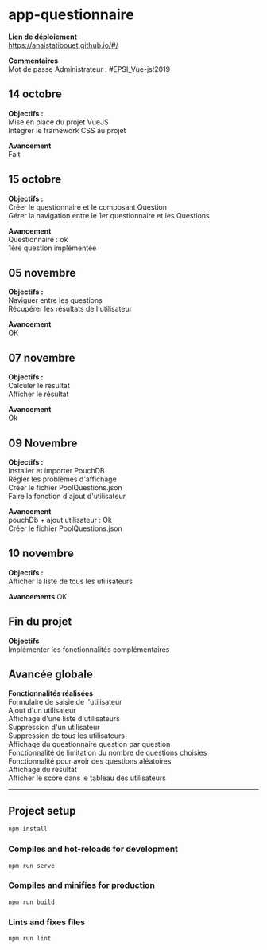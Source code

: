 # app-questionnaire

**Lien de déploiement**<br>
https://anaistatibouet.github.io/#/

**Commentaires**<br>
Mot de passe Administrateur : #EPSI_Vue-js!2019

## 14 octobre

**Objectifs :**<br>
Mise en place du projet VueJS <br>
Intégrer le framework CSS au projet

**Avancement**<br>
Fait

## 15 octobre

**Objectifs :**<br>
Créer le questionnaire et le composant Question <br>
Gérer la navigation entre le 1er questionnaire et les Questions

**Avancement**<br>
Questionnaire : ok <br>
1ère question implémentée

## 05 novembre

**Objectifs :**<br>
Naviguer entre les questions <br>
Récupérer les résultats de l'utilisateur

**Avancement**<br>
OK

## 07 novembre

**Objectifs :**<br>
Calculer le résultat <br>
Afficher le résultat

**Avancement**<br>
Ok

## 09 Novembre

**Objectifs :**<br>
Installer et importer PouchDB <br>
Régler les problèmes d'affichage <br>
Créer le fichier PoolQuestions.json <br>
Faire la fonction d'ajout d'utilisateur

**Avancement**<br>
pouchDb + ajout utilisateur : Ok<br>
Créer le fichier PoolQuestions.json

## 10 novembre

**Objectifs :**<br>
Afficher la liste de tous les utilisateurs

**Avancements**
OK

## Fin du projet

**Objectifs**<br>
Implémenter les fonctionnalités complémentaires

## Avancée globale

**Fonctionnalités réalisées**<br>
Formulaire de saisie de l'utilisateur<br>
Ajout d'un utilisateur<br>
Affichage d'une liste d'utilisateurs<br>
Suppression d'un utilisateur<br>
Suppression de tous les utilisateurs<br>
Affichage du questionnaire question par question<br>
Fonctionnalité de limitation du nombre de questions choisies<br>
Fonctionnalité pour avoir des questions aléatoires<br>
Affichage du résultat<br>
Afficher le score dans le tableau des utilisateurs<br>

---

## Project setup

```
npm install
```

### Compiles and hot-reloads for development

```
npm run serve
```

### Compiles and minifies for production

```
npm run build
```

### Lints and fixes files

```
npm run lint
```
